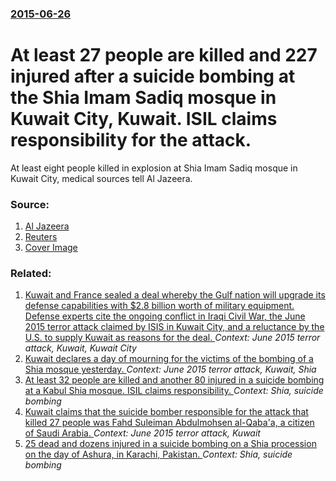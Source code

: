 ### [2015-06-26](/news/2015/06/26/index.md)

#  At least 27 people are killed and 227 injured after a suicide bombing at the Shia Imam Sadiq mosque in Kuwait City, Kuwait. ISIL claims responsibility for the attack. 

At least eight people killed in explosion at Shia Imam Sadiq mosque in Kuwait City, medical sources tell Al Jazeera.


### Source:

1. [Al Jazeera](http://www.aljazeera.com/news/2015/06/deadly-blast-hits-kuwait-mosque-friday-prayers-150626103633735.html)
2. [Reuters](http://www.reuters.com/article/2015/06/26/us-kuwait-blast-idUSKBN0P618L20150626)
2. [Cover Image](http://www.aljazeera.com/mritems/Images/2015/6/26/afe666436bd94110bf14c533eb04a35c_18.jpg)

### Related:

1. [Kuwait and France sealed a deal whereby the Gulf nation will upgrade its defense capabilities with $2.8 billion worth of military equipment. Defense experts cite the ongoing conflict in Iraqi Civil War, the June 2015 terror attack claimed by ISIS in Kuwait City, and a reluctance by the U.S. to supply Kuwait as reasons for the deal. ](/news/2015/10/23/kuwait-and-france-sealed-a-deal-whereby-the-gulf-nation-will-upgrade-its-defense-capabilities-with-2-8-billion-worth-of-military-equipment.md) _Context: June 2015 terror attack, Kuwait, Kuwait City_
2. [Kuwait declares a day of mourning for the victims of the bombing of a Shia mosque yesterday. ](/news/2015/06/27/kuwait-declares-a-day-of-mourning-for-the-victims-of-the-bombing-of-a-shia-mosque-yesterday.md) _Context: June 2015 terror attack, Kuwait, Shia_
3. [At least 32 people are killed and another 80 injured in a suicide bombing at a Kabul Shia mosque. ISIL claims responsibility. ](/news/2016/11/21/at-least-32-people-are-killed-and-another-80-injured-in-a-suicide-bombing-at-a-kabul-shia-mosque-isil-claims-responsibility.md) _Context: Shia, suicide bombing_
4. [Kuwait claims that the suicide bomber responsible for the attack that killed 27 people was Fahd Suleiman Abdulmohsen al-Qaba'a, a citizen of Saudi Arabia. ](/news/2015/06/28/kuwait-claims-that-the-suicide-bomber-responsible-for-the-attack-that-killed-27-people-was-fahd-suleiman-abdulmohsen-al-qaba-a-a-citizen-of.md) _Context: June 2015 terror attack, Kuwait_
5. [ 25 dead and dozens injured in a suicide bombing on a Shia procession on the day of Ashura, in Karachi, Pakistan. ](/news/2009/12/28/25-dead-and-dozens-injured-in-a-suicide-bombing-on-a-shia-procession-on-the-day-of-ashura-in-karachi-pakistan.md) _Context: Shia, suicide bombing_
